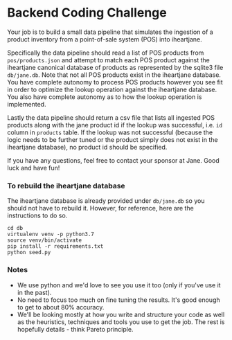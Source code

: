 # Backend Coding Challenge

Your job is to build a small data pipeline that simulates the ingestion of a product inventory from a point-of-sale system (POS) into iheartjane.

Specifically the data pipeline should read a list of POS products from `pos/products.json` and attempt to match each POS product against the iheartjane canonical database of products as represented by the sqlite3 file `db/jane.db`. Note that not all POS products exist in the iheartjane database. You have complete autonomy to process POS products however you see fit in order to optimize the lookup operation against the iheartjane database. You also have complete autonomy as to how the lookup operation is implemented.

Lastly the data pipeline should return a csv file that lists all ingested POS products along with the jane product id if the lookup was successful, i.e. `id` column in `products` table. If the lookup was not successful (because the logic needs to be further tuned or the product simply does not exist in the iheartjane database), no product id should be specified.

If you have any questions, feel free to contact your sponsor at Jane. Good luck and have fun!

### To rebuild the iheartjane database

The iheartjane database is already provided under `db/jane.db` so you should not have to rebuild it. However, for reference, here are the instructions to do so.

```
cd db
virtualenv venv -p python3.7
source venv/bin/activate
pip install -r requirements.txt
python seed.py
```

### Notes

- We use python and we'd love to see you use it too (only if you've use it in the past).
- No need to focus too much on fine tuning the results. It's good enough to get to about 80% accuracy.
- We'll be looking mostly at how you write and structure your code as well as the heuristics, techniques and tools you use to get the job. The rest is hopefully details - think Pareto principle.
